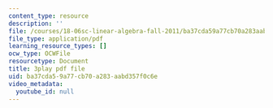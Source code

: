 ```yaml
---
content_type: resource
description: ''
file: /courses/18-06sc-linear-algebra-fall-2011/ba37cda59a77cb70a283aabd357f0c6e_2uDvRUowBzg.pdf
file_type: application/pdf
learning_resource_types: []
ocw_type: OCWFile
resourcetype: Document
title: 3play pdf file
uid: ba37cda5-9a77-cb70-a283-aabd357f0c6e
video_metadata:
  youtube_id: null
---
```

